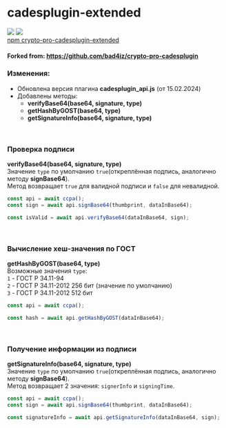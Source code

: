 # cadesplugin-extended

![](https://img.shields.io/npm/v/crypto-pro-cadesplugin-extended.svg)
![](https://img.shields.io/npm/dt/crypto-pro-cadesplugin-extended.svg)\
[npm crypto-pro-cadesplugin-extended](https://www.npmjs.com/package/crypto-pro-cadesplugin-extended)

#### Forked from: https://github.com/bad4iz/crypto-pro-cadesplugin

### Изменения:
* Обновлена версия плагина **cadesplugin_api.js** (от 15.02.2024)
* Добавлены методы:
  - **verifyBase64(base64, signature, type)**
  - **getHashByGOST(base64, type)**
  - **getSignatureInfo(base64, signature, type)**

<br/>

### Проверка подписи
**verifyBase64(base64, signature, type)**\
Значение ``type`` по умолчанию ``true``(откреплённая подпись, аналогично методу <b>signBase64</b>).\
Метод возвращает ``true`` для валидной подписи и ``false`` для невалидной.
```js
const api = await ccpa();
const sign = await api.signBase64(thumbprint, dataInBase64);

const isValid = await api.verifyBase64(dataInBase64, sign);
```
<br/>

### Вычисление хеш-значения по ГОСТ
**getHashByGOST(base64, type)**\
Возможные значения ``type``:\
``1`` - ГОСТ Р 34.11-94\
``2`` - ГОСТ Р 34.11-2012 256 бит (значение по умолчанию)\
``3`` - ГОСТ Р 34.11-2012 512 бит
```js
const api = await ccpa();

const hash = await api.getHashByGOST(dataInBase64);
```
<br/>

### Получение информации из подписи
**getSignatureInfo(base64, signature, type)**\
Значение ``type`` по умолчанию ``true``(откреплённая подпись, аналогично методу <b>signBase64</b>).\
Метод возвращает 2 значения: ``signerInfo`` и ``signingTime``.
```js
const api = await ccpa();
const sign = await api.signBase64(thumbprint, dataInBase64);

const signatureInfo = await api.getSignatureInfo(dataInBase64, sign);
```